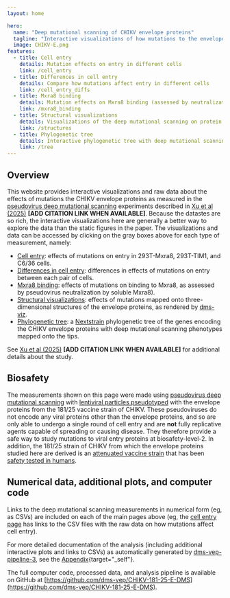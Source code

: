 ```yaml
---
layout: home

hero:
  name: "Deep mutational scanning of CHIKV envelope proteins"
  tagline: "Interactive visualizations of how mutations to the envelope proteins of the 181/25 strain of Chikungunya virus (CHIKV) affect entry in 293T-Mxra8, 293T-TIM1, and C6/36 cells, as well as Mxra binding"
  image: CHIKV-E.png
features:
  - title: Cell entry
    details: Mutation effects on entry in different cells
    link: /cell_entry
  - title: Differences in cell entry
    details: Compare how mutations affect entry in different cells
    link: /cell_entry_diffs
  - title: Mxra8 binding
    details: Mutation effects on Mxra8 binding (assessed by neutralization by soluble Mxra8)
    link: /mxra8_binding
  - title: Structural visualizations
    details: Visualizations of the deep mutational scanning on protein structures
    link: /structures
  - title: Phylogenetic tree
    details: Interactive phylogenetic tree with deep mutational scanning data
    link: /tree
---
```


## Overview
This website provides interactive visualizations and raw data about the effects of mutations the CHIKV envelope proteins as measured in the [pseudovirus deep mutational scanning](https://doi.org/10.1016/j.cell.2023.02.001) experiments described in [Xu et al (2025)]() **[ADD CITATION LINK WHEN AVAILABLE]**.
Because the datastes are so rich, the interactive visualizations here are generally a better way to explore the data than the static figures in the paper.
The visualizations and data can be accessed by clicking on the gray boxes above for each type of measurement, namely:

  - [Cell entry](/cell_entry): effects of mutations on entry in 293T-Mxra8, 293T-TIM1, and C6/36 cells.
  - [Differences in cell entry](/cell_entry_diffs): differences in effects of mutations on entry between each pair of cells.
  - [Mxra8 binding](/mxra_binding): effects of mutations on binding to Mxra8, as assessed by pseudovirus neutralization by soluble Mxra8).
  - [Structural visualizations](/structures): effects of mutations mapped onto three-dimensional structures of the envelope proteins, as rendered by [dms-viz](https://dms-viz.github.io/dms-viz-docs/).
  - [Phylogenetic tree](/tree): a [Nextstrain](https://nextstrain.org/) phylogenetic tree of the genes encoding the CHIKV envelope proteins with deep mutational scanning phenotypes mapped onto the tips.

See [Xu et al (2025)]() **[ADD CITATION LINK WHEN AVAILABLE]** for additional details about the study.

## Biosafety
The measurements shown on this page were made using [pseudovirus deep mutational scanning](https://doi.org/10.1016/j.cell.2023.02.001) with [lentiviral particles pseudotyped](https://blog.addgene.org/viral-vectors-101-pseudotyping) with the envelope proteins from the 181/25 vaccine strain of CHIKV.
These pseudoviruses do not encode any viral proteins other than the envelope proteins, and so are only able to undergo a single round of cell entry and are **not** fully replicative agents capable of spreading or causing disease.
They therefore provide a safe way to study mutations to viral entry proteins at biosafety-level-2.
In addition, the 181/25 strain of CHIKV from which the envelope proteins studied here are derived is an [attenuated vaccine strain](https://pubmed.ncbi.nlm.nih.gov/3020820/) that has been [safety tested in humans](https://pubmed.ncbi.nlm.nih.gov/11304054/).

## Numerical data, additional plots, and computer code
Links to the deep mutational scanning measurements in numerical form (eg, as CSVs) are included on each of the main pages above (eg, the [cell entry page](/cell_entry) has links to the CSV files with the raw data on how mutations affect cell entry).

For more detailed documentation of the analysis (including additional interactive plots and links to CSVs) as automatically generated by [dms-vep-pipeline-3](https://github.com/dms-vep/dms-vep-pipeline-3), see the [Appendix](appendix.html){target="_self"}.


The full computer code, processed data, and analysis pipeline is available on GitHub at [https://github.com/dms-vep/CHIKV-181-25-E-DMS](https://github.com/dms-vep/CHIKV-181-25-E-DMS).
